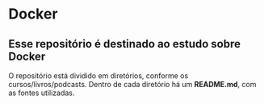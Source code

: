 # Docker

## Esse repositório é destinado ao estudo sobre Docker
O repositório está dividido em diretórios, conforme os cursos/livros/podcasts. Dentro de cada diretório há um **README.md**, com as fontes utilizadas.
